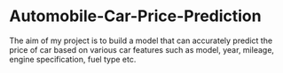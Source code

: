 # Automobile-Car-Price-Prediction
The aim of my project is to build a model that can accurately predict the price of car based on various car features such as model, year, mileage, engine specification, fuel type etc.
